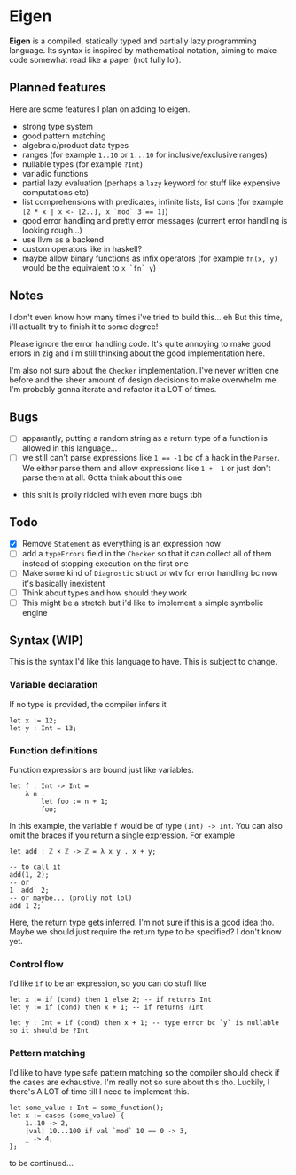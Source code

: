 # Eigen
**Eigen** is a compiled, statically typed and partially lazy programming language. Its syntax is inspired by mathematical notation, aiming to make code somewhat read like a paper (not fully lol).

## Planned features
Here are some features I plan on adding to eigen.
- strong type system
- good pattern matching
- algebraic/product data types
- ranges (for example `1..10` or `1...10` for inclusive/exclusive ranges)
- nullable types (for example `?Int`)
- variadic functions
- partial lazy evaluation (perhaps a `lazy` keyword for stuff like expensive computations etc)
- list comprehensions with predicates, infinite lists, list cons (for example ``[2 * x | x <- [2..], x `mod` 3 == 1]``)
- good error handling and pretty error messages (current error handling is looking rough...)
- use llvm as a backend
- custom operators like in haskell?
- maybe allow binary functions as infix operators (for example `fn(x, y)` would be the equivalent to ``x `fn` y``)

## Notes
I don't even know how many times i've tried to build this... eh
But this time, i'll actuallt try to finish it to some degree!

Please ignore the error handling code. It's quite annoying to make good errors in zig and i'm still thinking about the good implementation here.

I'm also not sure about the `Checker` implementation. I've never written one before and the sheer amount of design decisions to make overwhelm me. I'm probably gonna iterate and refactor it a LOT of times.

## Bugs
- [ ] apparantly, putting a random string as a return type of a function is allowed in this language...
- [ ] we still can't parse expressions like `1 == -1` bc of a hack in the `Parser`. We either parse them and allow expressions like `1 +- 1` or just don't parse them at all. Gotta think about this one
- this shit is prolly riddled with even more bugs tbh

## Todo
- [x] Remove `Statement` as everything is an expression now
- [ ] add a `typeErrors` field in the `Checker` so that it can collect all of them instead of stopping execution on the first one
- [ ] Make some kind of `Diagnostic` struct or wtv for error handling bc now it's basically inexistent
- [ ] Think about types and how should they work
- [ ] This might be a stretch but i'd like to implement a simple symbolic engine

## Syntax (WIP)
This is the syntax I'd like this language to have. This is subject to change.

### Variable declaration
If no type is provided, the compiler infers it
```eigen
let x := 12;
let y : Int = 13;
```

### Function definitions
Function expressions are bound just like variables.
```eigen
let f : Int -> Int =
    λ n .
        let foo := n + 1;
        foo;
```
In this example, the variable `f` would be of type `(Int) -> Int`. You can also omit the braces if you return a single expression. For example
```eigen
let add : ℤ × ℤ -> ℤ = λ x y . x + y;

-- to call it
add(1, 2);
-- or
1 `add` 2;
-- or maybe... (prolly not lol)
add 1 2;
```
Here, the return type gets inferred. I'm not sure if this is a good idea tho. Maybe we should just require the return type to be specified? I don't know yet.

### Control flow
I'd like `if` to be an expression, so you can do stuff like
```eigen
let x := if (cond) then 1 else 2; -- if returns Int
let y := if (cond) then x + 1; -- if returns ?Int

let y : Int = if (cond) then x + 1; -- type error bc `y` is nullable so it should be ?Int
```

### Pattern matching
I'd like to have type safe pattern matching so the compiler should check if the cases are exhaustive. I'm really not so sure about this tho. Luckily, I there's A LOT of time till I need to implement this.
```eigen
let some_value : Int = some_function();
let x := cases (some_value) {
    1..10 -> 2,
    |val| 10...100 if val `mod` 10 == 0 -> 3,
    _ -> 4,
};
```
to be continued...
